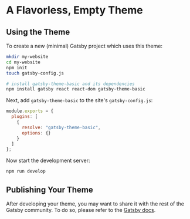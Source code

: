 # A Flavorless, Empty Theme

## Using the Theme

To create a new (minimal) Gatsby project which uses this theme:

```bash
mkdir my-website
cd my-website
npm init
touch gatsby-config.js

# install gatsby-theme-basic and its dependencies
npm install gatsby react react-dom gatsby-theme-basic
```

Next, add `gatsby-theme-basic` to the site's `gatsby-config.js`:

```js
module.exports = {
  plugins: [
    {
      resolve: "gatsby-theme-basic",
      options: {}
    }
  ]
};
```

Now start the development server:

```bash
npm run develop
```

## Publishing Your Theme

After developing your theme, you may want to share it with the rest of the Gatsby community. To do so, please refer to the [Gatsby docs](https://www.gatsbyjs.org/contributing/submit-to-plugin-library/#publishing-a-plugin-to-the-library).
